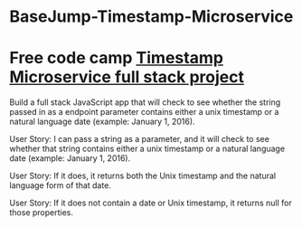 # BaseJump-Timestamp-Microservice
<h1>Free code camp <a href="https://www.freecodecamp.org/challenges/timestamp-microservice">Timestamp Microservice full stack project</a></h1>
<p>Build a full stack JavaScript app that will check to see whether the string passed in as a endpoint parameter contains either a unix timestamp or a natural language date (example: January 1, 2016).</p>
<p>User Story: I can pass a string as a parameter, and it will check to see whether that string contains either a unix timestamp or a natural language date (example: January 1, 2016).</p>
<p>User Story: If it does, it returns both the Unix timestamp and the natural language form of that date.</p>
<p>User Story: If it does not contain a date or Unix timestamp, it returns null for those properties.</p>
